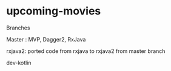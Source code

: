 # upcoming-movies
Branches

Master : MVP, Dagger2, RxJava

rxjava2: ported code from rxjava to rxjava2 from master branch

dev-kotlin 
